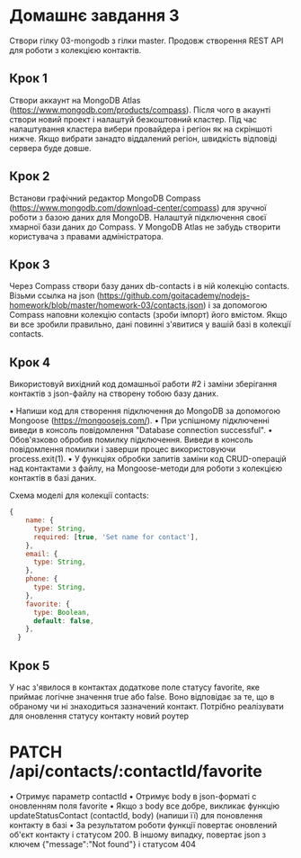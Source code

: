 # Домашнє завдання 3

Створи гілку 03-mongodb з гілки master.
Продовж створення REST API для роботи з колекцією контактів.

## Крок 1

Створи аккаунт на MongoDB Atlas (https://www.mongodb.com/products/compass). Після чого в акаунті створи новий проект і налаштуй безкоштовний кластер. Під час налаштування кластера вибери провайдера і регіон як на скріншоті нижче. Якщо вибрати занадто віддалений регіон, швидкість відповіді сервера буде довше.

## Крок 2

Встанови графічний редактор MongoDB Compass (https://www.mongodb.com/download-center/compass) для зручної роботи з базою даних для MongoDB. Налаштуй підключення своєї хмарної бази даних до Compass. У MongoDB Atlas не забудь створити користувача з правами адміністратора.

## Крок 3

Через Compass створи базу даних db-contacts і в ній колекцію contacts. Візьми ссылка на json (https://github.com/goitacademy/nodejs-homework/blob/master/homework-03/contacts.json) і за допомогою Compass наповни колекцію contacts (зроби імпорт) його вмістом.
Якщо ви все зробили правильно, дані повинні з'явитися у вашій базі в колекції contacts.

## Крок 4

Використовуй вихідний код домашньої работи #2 і заміни зберігання контактів з json-файлу на створену тобою базу даних.

• Напиши код для створення підключення до MongoDB за допомогою Mongoose (https://mongoosejs.com/).
• При успішному підключенні виведи в консоль повідомлення "Database connection successful".
• Обов'язково обробив помилку підключення. Виведи в консоль повідомлення помилки і заверши процес використовуючи process.exit(1).
• У функціях обробки запитів заміни код CRUD-операцій над контактами з файлу, на Mongoose-методи для роботи з колекцією контактів в базі даних.

Схема моделі для колекції contacts:

```js
{
    name: {
      type: String,
      required: [true, 'Set name for contact'],
    },
    email: {
      type: String,
    },
    phone: {
      type: String,
    },
    favorite: {
      type: Boolean,
      default: false,
    },
  }

```

## Крок 5

У нас з'явилося в контактах додаткове поле статусу favorite, яке приймає логічне значення true або false. Воно відповідає за те, що в обраному чи ні знаходиться зазначений контакт. Потрібно реалізувати для оновлення статусу контакту новий роутер

# PATCH /api/contacts/:contactId/favorite

• Отримує параметр contactId
• Отримує body в json-форматі c оновленням поля favorite
• Якщо з body все добре, викликає функцію updateStatusContact (contactId, body) (напиши її) для поновлення контакту в базі
• За результатом роботи функції повертає оновлений об'єкт контакту і статусом 200. В іншому випадку, повертає json з ключем {"message":"Not found"} і статусом 404
